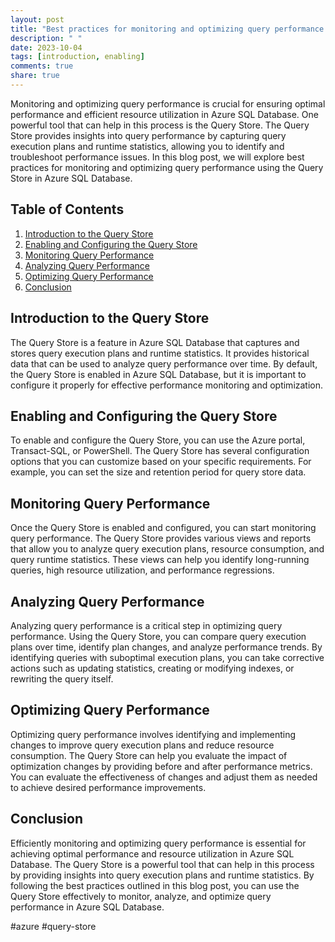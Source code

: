 ```yaml
---
layout: post
title: "Best practices for monitoring and optimizing query performance in Azure SQL Database with the Query Store"
description: " "
date: 2023-10-04
tags: [introduction, enabling]
comments: true
share: true
---
```


Monitoring and optimizing query performance is crucial for ensuring optimal performance and efficient resource utilization in Azure SQL Database. One powerful tool that can help in this process is the Query Store. The Query Store provides insights into query performance by capturing query execution plans and runtime statistics, allowing you to identify and troubleshoot performance issues. In this blog post, we will explore best practices for monitoring and optimizing query performance using the Query Store in Azure SQL Database.

## Table of Contents
1. [Introduction to the Query Store](#introduction-to-the-query-store)
2. [Enabling and Configuring the Query Store](#enabling-and-configuring-the-query-store)
3. [Monitoring Query Performance](#monitoring-query-performance)
4. [Analyzing Query Performance](#analyzing-query-performance)
5. [Optimizing Query Performance](#optimizing-query-performance)
6. [Conclusion](#conclusion)

## Introduction to the Query Store

The Query Store is a feature in Azure SQL Database that captures and stores query execution plans and runtime statistics. It provides historical data that can be used to analyze query performance over time. By default, the Query Store is enabled in Azure SQL Database, but it is important to configure it properly for effective performance monitoring and optimization.

## Enabling and Configuring the Query Store

To enable and configure the Query Store, you can use the Azure portal, Transact-SQL, or PowerShell. The Query Store has several configuration options that you can customize based on your specific requirements. For example, you can set the size and retention period for query store data.

## Monitoring Query Performance

Once the Query Store is enabled and configured, you can start monitoring query performance. The Query Store provides various views and reports that allow you to analyze query execution plans, resource consumption, and query runtime statistics. These views can help you identify long-running queries, high resource utilization, and performance regressions.

## Analyzing Query Performance

Analyzing query performance is a critical step in optimizing query performance. Using the Query Store, you can compare query execution plans over time, identify plan changes, and analyze performance trends. By identifying queries with suboptimal execution plans, you can take corrective actions such as updating statistics, creating or modifying indexes, or rewriting the query itself.

## Optimizing Query Performance

Optimizing query performance involves identifying and implementing changes to improve query execution plans and reduce resource consumption. The Query Store can help you evaluate the impact of optimization changes by providing before and after performance metrics. You can evaluate the effectiveness of changes and adjust them as needed to achieve desired performance improvements.

## Conclusion

Efficiently monitoring and optimizing query performance is essential for achieving optimal performance and resource utilization in Azure SQL Database. The Query Store is a powerful tool that can help in this process by providing insights into query execution plans and runtime statistics. By following the best practices outlined in this blog post, you can use the Query Store effectively to monitor, analyze, and optimize query performance in Azure SQL Database.

#azure #query-store